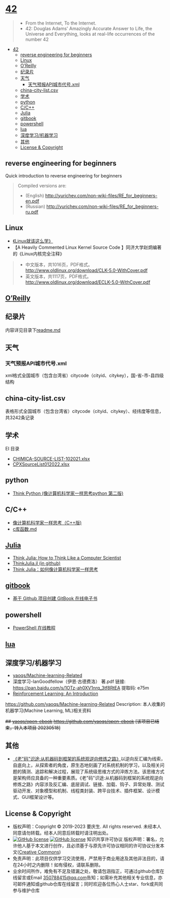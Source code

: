 # [42](https://yaoqs.github.io/42/)
<a id="markdown-42" name="42"></a>


>
> * From the Internet, To the Internet.
> * 42: Douglas Adams' Amazingly Accurate Answer to Life, the Universe and Everything, looks at real-life occurrences of the number 42

<!-- TOC -->

- [42](#42)
  - [reverse engineering for beginners](#reverse-engineering-for-beginners)
  - [Linux](#linux)
  - [O’Reilly](#oreilly)
  - [纪录片](#纪录片)
  - [天气](#天气)
    - [天气预报API城市代号.xml](#天气预报api城市代号xml)
  - [china-city-list.csv](#china-city-listcsv)
  - [学术](#学术)
  - [python](#python)
  - [C/C++](#cc)
  - [Julia](#julia)
  - [gitbook](#gitbook)
  - [powershell](#powershell)
  - [lua](#lua)
  - [深度学习/机器学习](#深度学习机器学习)
  - [其他](#其他)
  - [License \& Copyright](#license--copyright)

<!-- /TOC -->

## reverse engineering for beginners
<a id="markdown-reverse-engineering-for-beginners" name="reverse-engineering-for-beginners"></a>


Quick introduction to reverse engineering for beginners

> Compiled versions are:
>
> * (English) <http://yurichev.com/non-wiki-files/RE_for_beginners-en.pdf>
> * (Russian) <http://yurichev.com/non-wiki-files/RE_for_beginners-ru.pdf>
>

## Linux
<a id="markdown-linux" name="linux"></a>


* [《Linux就该这么学》](https://www.linuxprobe.com/)
* 【A Heavily Commented Linux Kernel Source Code 】同济大学赵炯编著的《Linux内核完全注释》
>
> * 中文版本，共1016页，PDF格式。<http://www.oldlinux.org/download/CLK-5.0-WithCover.pdf>
> * 英文版本，共1117页，PDF格式。<http://www.oldlinux.org/download/ECLK-5.0-WithCover.pdf>

## [O’Reilly](https://www.oreilly.com/)
<a id="markdown-o%E2%80%99reilly" name="o%E2%80%99reilly"></a>


## 纪录片
<a id="markdown-%E7%BA%AA%E5%BD%95%E7%89%87" name="%E7%BA%AA%E5%BD%95%E7%89%87"></a>


内容详见目录下[readme.md](https://github.com/yaoqs/42/blob/master/%E7%BA%AA%E5%BD%95%E7%89%87/README.md)

## 天气
<a id="markdown-%E5%A4%A9%E6%B0%94" name="%E5%A4%A9%E6%B0%94"></a>


### 天气预报API城市代号.xml
<a id="markdown-%E5%A4%A9%E6%B0%94%E9%A2%84%E6%8A%A5api%E5%9F%8E%E5%B8%82%E4%BB%A3%E5%8F%B7.xml" name="%E5%A4%A9%E6%B0%94%E9%A2%84%E6%8A%A5api%E5%9F%8E%E5%B8%82%E4%BB%A3%E5%8F%B7.xml"></a>


xml格式全国城市（包含台湾省）citycode（cityid、citykey），国-省-市-县四级结构

## china-city-list.csv
<a id="markdown-china-city-list.csv" name="china-city-list.csv"></a>


表格形式全国城市（包含台湾省）citycode（cityid、citykey）、经纬度等信息，共3242条记录

## 学术
<a id="markdown-%E5%AD%A6%E6%9C%AF" name="%E5%AD%A6%E6%9C%AF"></a>


EI 目录

* [CHIMICA-SOURCE-LIST-102021.xlsx](https://www.elsevier.com/__data/assets/excel_doc/0020/57116/CHIMICA-SOURCE-LIST-102021.xlsx)
* [CPXSourceList012022.xlsx](https://www.elsevier.com/__data/assets/excel_doc/0007/56392/CPXSourceList012022.xlsx)

## python
<a id="markdown-python" name="python"></a>


* [Think Python (像计算机科学家一样思考python 第二版)](https://www.ctolib.com/docs/sfile/think-python-2e/index.html)

## C/C++
<a id="markdown-c%2Fc%2B%2B" name="c%2Fc%2B%2B"></a>


* [像计算机科学家一样思考（C++版)](https://www.w3cschool.cn/hbvlgw/)
* [c库函数.md](https://github.com/yaoqs/42/blob/master/C%5CC%2B%2B/c%E5%BA%93%E5%87%BD%E6%95%B0.md)

## [Julia](https://julialang.org)
<a id="markdown-julia" name="julia"></a>


* [Think Julia: How to Think Like a Computer Scientist](https://benlauwens.github.io/ThinkJulia.jl/latest/book.html)
* [ThinkJulia.jl (in github)](https://github.com/BenLauwens/ThinkJulia.jl)
* [Think Julia：如何像计算机科学家一样思考](https://blog.csdn.net/m0_37696990/article/details/82710429)

## [gitbook](https://www.gitbook.com/)
<a id="markdown-gitbook" name="gitbook"></a>


* [基于 Github 项目创建 GitBook 在线电子书](http://www.youmeek.com/gitbook-and-github/)

## powershell
<a id="markdown-powershell" name="powershell"></a>


* [PowerShell 在线教程](https://www.pstips.net/powershell-online-tutorials/)

## [lua](https://www.lua.org/)
<a id="markdown-lua" name="lua"></a>


## 深度学习/机器学习
<a id="markdown-%E6%B7%B1%E5%BA%A6%E5%AD%A6%E4%B9%A0%2F%E6%9C%BA%E5%99%A8%E5%AD%A6%E4%B9%A0" name="%E6%B7%B1%E5%BA%A6%E5%AD%A6%E4%B9%A0%2F%E6%9C%BA%E5%99%A8%E5%AD%A6%E4%B9%A0"></a>


* [yaoqs/Machine-learning-Related](https://yaoqs.github.io/Machine-learning-Related)
* 深度学习-IanGoodfellow（伊恩·古德费洛） 著.pdf 链接: <https://pan.baidu.com/s/1OTz-ah0XV1nrq_3tf8RtEA> 提取码: e75m
* [Reinforcement Learning: An Introduction](https://pan.baidu.com/s/1dDnNEnR)

<https://github.com/yaoqs/Machine-learning-Related> Description: 本人收集的机器学习(Machine Learning, ML)相关资料

~~## [yaoqs/open-ebook](https://yaoqs.github.io/open-ebook) <https://github.com/yaoqs/open-ebook> [该项目已结束，转入本项目 20230518]~~

## 其他
<a id="markdown-%E5%85%B6%E4%BB%96" name="%E5%85%B6%E4%BB%96"></a>

* [《老"码"识途:从机器码到框架的系统观逆向修炼之路》](https://www.gpdf.net/29353.html)以逆向反汇编为线索，自底向上，从探索者的角度，原生态地刻画了对系统机制的学习，以及相关问题的猜测、追踪和解决过程，展现了系统级思维方式的淬炼方法。该思维方式是架构师应具备的一种重要素质。《老"码"识途:从机器码到框架的系统观逆向修炼之路》内容涉及反汇编、底层调试、链接、加载、钩子、异常处理、测试驱动开发、对象模型和机制、线程类封装、跨平台技术、插件框架、设计模式、GUI框架设计等。

## License & Copyright
<a id="markdown-license-%26-copyright" name="license-%26-copyright"></a>


* 版权声明：Copyright © 2019-2023 要庆生. All rights reserved. 未经本人同意请勿转载。经本人同意后转载时请注明出处。
* [![GitHub license](https://badgen.net/github/license/yaoqs/42)](https://github.com/yaoqs/42/blob/master/LICENSE) [![GitHub license](https://img.shields.io/github/license/yaoqs/42.svg)](https://github.com/yaoqs/42/blob/master/LICENSE) 
知识共享许可协议 版权声明：署名，允许他人基于本文进行创作，且必须基于与原先许可协议相同的许可协议分发本文([Creative Commons](http://creativecommons.org/licenses/by-sa/4.0/ ))
* 免责声明：此项目仅供学习交流使用，严禁用于商业用途及其他非法目的，请在24小时之内删除！如有侵权，请联系删除。
* 业余时间所作，难免有不足及错漏之处，敬请包涵指正，可通过github仓库在线留言或Email <350788415@qq.com>告知；如需补充其他相关专业信息，亦可邮件通知或github仓库在线留言；同时欢迎各位热心人士star、fork或共同参与维护仓库
